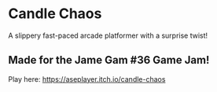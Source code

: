 # Candle Chaos
 A slippery fast-paced arcade platformer with a surprise twist!

## Made for the Jame Gam #36 Game Jam!
Play here: https://aseplayer.itch.io/candle-chaos